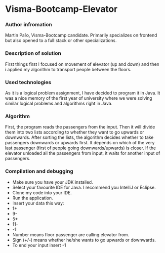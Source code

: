# Visma-Bootcamp-Elevator

### Author infromation
Martin Paľo, Visma-Bootcamp candidate. Primarily specializes on frontend but also opened to a full stack or other specializations.

### Description of solution
First things first I focused on movement of elevator (up and down) and then i applied my algorithm to transport people between the floors.

### Used technologies
As it is a logical problem assignment, I have decided to program it in Java. It was a nice memory of the first year of university where we were solving similar logical problems and algorithms right in Java. 

### Algorithm
First, the program reads the passengers from the input.
Then it will divide them into two lists according to whether they want to go upwards or downwards.
After sorting the lists, the algorithm decides whether to take passengers downwards or upwards first.
It depends on which of the very last passenger (first of people going downwards/upwards) is closer.
If the elevator unloaded all the passengers from input, it waits for another input of passengers.

### Compilation and debugging
- Make sure you have your JDK installed.
- Select your favourite IDE for Java. I recommend you IntelliJ or Eclipse.
- Clone my code into your IDE.
- Run the application.
- Insert your data this way:
- 1+
- 9-
- 5+
- 11-
- -1
- Number means floor passenger are calling elevator from.
- Sign (+/-) means whether he/she wants to go upwards or downwards.
- To end your input insert -1

 